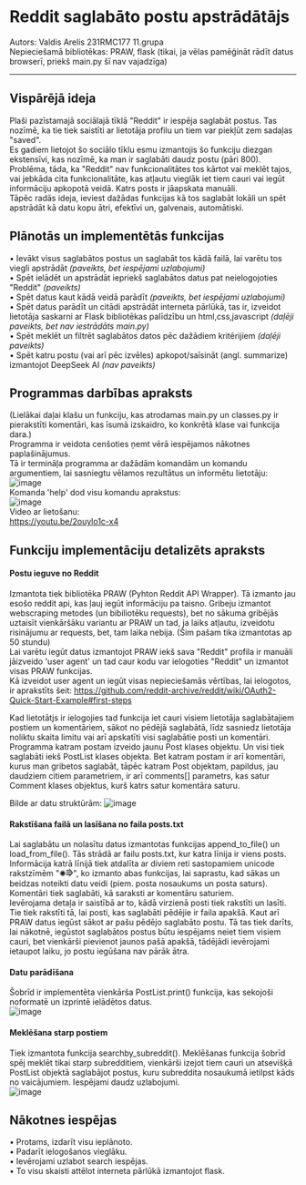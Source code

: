 # Reddit saglabāto postu apstrādātājs
Autors: Valdis Arelis 231RMC177 11.grupa  
Nepieciešamā bibliotēkas: PRAW, flask (tikai, ja vēlas pamēģināt rādīt datus browserī, priekš main.py šī nav vajadzīga) 

---

##  Vispārējā ideja
Plaši pazīstamajā sociālajā tīklā "Reddit" ir iespēja saglabāt postus. Tas nozīmē, ka tie tiek saistīti ar lietotāja profilu un tiem var piekļūt zem sadaļas "saved".  
Es gadiem lietojot šo sociālo tīklu esmu izmantojis šo funkciju diezgan ekstensīvi, kas nozīmē, ka man ir saglabāti daudz postu (pāri 800). Problēma, tāda, ka "Reddit" nav funkcionalitātes tos kārtot vai meklēt tajos, vai jebkāda cita funkcionalitāte, kas atļautu vieglāk iet tiem cauri vai iegūt informāciju apkopotā veidā. Katrs posts ir jāapskata manuāli.  
Tāpēc radās ideja, ieviest dažādas funkcijas kā tos saglabāt lokāli un spēt apstrādāt kā datu kopu ātri, efektīvi un, galvenais, automātiski.  
  

## Plānotās un implementētās funkcijas

• Ievākt visus saglabātos postus un saglabāt tos kādā failā, lai varētu tos viegli apstrādāt *(paveikts, bet iespējami uzlabojumi)*  
• Spēt ielādēt un apstrādāt iepriekš saglabātos datus pat neielogojoties "Reddit" *(paveikts)*  
• Spēt datus kaut kādā veidā parādīt *(paveikts, bet iespējami uzlabojumi)*  
• Spēt datus parādīt un citādi apstrādāt interneta pārlūkā, tas ir, izveidot lietotāja saskarni ar Flask bibliotēkas palīdzību un html,css,javascript *(daļēji paveikts, bet nav iestrādāts main.py)*  
• Spēt meklēt un filtrēt saglabātos datos pēc dažādiem kritērijiem *(daļēji paveikts)*  
• Spēt katru postu (vai arī pēc izvēles) apkopot/saīsināt (angl. summarize) izmantojot DeepSeek AI *(nav paveikts)*  

## Programmas darbības apraksts
(Lielākai daļai klašu un funkciju, kas atrodamas main.py un classes.py ir pierakstīti komentāri, kas īsumā izskaidro, ko konkrētā klase vai funkcija dara.)  
Programma ir veidota cenšoties ņemt vērā iespējamos nākotnes paplašinājumus.  
Tā ir termināļa programma ar dažādām komandām un komandu argumentiem, lai sasniegtu vēlamos rezultātus un informētu lietotāju:  
![image](https://github.com/user-attachments/assets/2ce07ff0-1bb7-4342-93b4-69792ef727e6)  
Komanda 'help' dod visu komandu aprakstus:  
![image](https://github.com/user-attachments/assets/c21cb48a-5b4b-425c-9575-f1074a3fa6a9)  
Video ar lietošanu:  
https://youtu.be/2ouylo1c-x4

## Funkciju implementāciju detalizēts apraksts

#### Postu ieguve no Reddit  
Izmantota tiek bibliotēka PRAW (Pyhton Reddit API Wrapper). Tā izmanto jau esošo reddit api, kas ļauj iegūt informāciju pa taisno. Gribeju izmantot webscraping metodes (un bibiliotēku requests), bet no sākuma gribējās uztaisīt vienkāršāku variantu ar PRAW un tad, ja laiks atļautu, izveidotu risinājumu ar requests, bet, tam laika nebija. (Šim pašam tika izmantotas ap 50 stundu)  
Lai varētu iegūt datus izmantojot PRAW iekš sava "Reddit" profila ir manuāli jāizveido 'user agent' un tad caur kodu var ielogoties "Reddit" un izmantot visas PRAW funkcijas.  
Kā izveidot user agent un iegūt visas nepieciešamās vērtības, lai ielogotos, ir aprakstīts šeit: https://github.com/reddit-archive/reddit/wiki/OAuth2-Quick-Start-Example#first-steps  

Kad lietotātjs ir ielogojies tad funkcija iet cauri visiem lietotāja saglabātajiem postiem un komentāriem, sākot no pēdējā saglabātā, līdz sasniedz lietotāja noliktu skaita limitu vai arī apskatīti visi saglabātie posti un komentāri. Programma katram postam izveido jaunu Post klases objektu. Un visi tiek saglabāti iekš PostList klases objekta. Bet katram postam ir arī komentāri, kurus man gribetos saglabāt, tāpēc katram Post objektam, papildus, jau daudziem citiem parametriem, ir arī comments[] parametrs, kas satur Comment klases objektus, kurš katrs satur komentāra saturu.  

Bilde ar datu struktūrām:
![image](https://github.com/user-attachments/assets/9397943c-9825-4e04-9cc3-e509d56a4a48)

#### Rakstīšana failā un lasīšana no faila posts.txt  
Lai saglabātu un nolasītu datus izmantotas funkcijas append_to_file() un load_from_file(). Tās strādā ar failu posts.txt, kur katra līnija ir viens posts. Informācija katrā līnijā tiek atdalīta ar diviem reti sastopamiem unicode rakstzīmēm "✺⭆", ko izmanto abas funkcijas, lai saprastu, kad sākas un beidzas noteikti datu veidi (piem. posta nosaukums un posta saturs). Komentāri tiek saglabāti, kā saraksti ar komentāru saturiem.  
Ievērojama detaļa ir saistībā ar to, kādā virzienā posti tiek rakstīti un lasīti. Tie tiek rakstīti tā, lai posti, kas saglabāti pēdējie ir faila apakšā. Kaut arī PRAW datus iegūst sākot ar pašu pēdējo saglabāto postu. Tā tas tiek darīts, lai nākotnē, iegūstot saglabātos postus būtu iespējams neiet tiem visiem cauri, bet vienkārši pievienot jaunos pašā apakšā, tādējādi ievērojami ietaupot laiku, jo postu iegūšana nav pārāk ātra.  

#### Datu parādīšana
Šobrīd ir implementēta vienkārša PostList.print() funkcija, kas sekojoši noformatē un izprintē ielādētos datus.  
![image](https://github.com/user-attachments/assets/57cce701-a1ac-4cde-a0cd-83049d50772e)  

#### Meklēšana starp postiem
Tiek izmantota funkcija searchby_subreddit(). Meklēšanas funkcija šobrīd spēj meklēt tikai starp subredditiem, vienkārši izejot tiem cauri un atsevišķā PostList objektā saglabājot postus, kuru subreddita nosaukumā ietilpst kāds no vaicājumiem. Iespējami daudz uzlabojumi.  
![image](https://github.com/user-attachments/assets/0e5625d0-353c-4d27-b727-4ccec241260d)

## Nākotnes iespējas  
• Protams, izdarīt visu ieplānoto.  
• Padarīt ielogošanos vieglāku.  
• Ievērojami uzlabot search iespējas.  
• To visu skaisti attēlot interneta pārlūkā izmantojot flask.  
